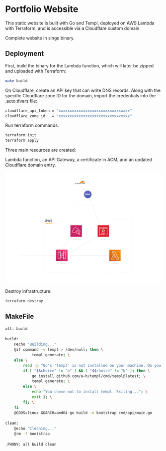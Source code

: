 # Portfolio Website

This static website is built with Go and Templ, deployed on AWS Lambda with Terraform, and is accessible via a Cloudflare custom domain.

Complete website in singe binary.

## Deployment

First, build the binary for the Lambda function, which will later be zipped and uploaded with Terraform:

```bash
make build
```
On Cloudflare, create an API key that can write DNS records. Along with the specific Cloudflare zone ID for the domain, import the credentials into the .auto.tfvars file:

```bash
cloudflare_api_token = "xxxxxxxxxxxxxxxxxxxxxxxxxxxxxxxx"
cloudflare_zone_id   = "xxxxxxxxxxxxxxxxxxxxxxxxxxxxxxxx"
```
Run terraform commands:

```bash
terraform init
terraform apply
```
Three main resources are created:

Lambda function, an API Gateway, a certificate in ACM, and an updated Cloudflare domain entry.

![lambda](public/lambda-domain.png)

Destroy infrastructure:

```bash
terraform destroy
```

## MakeFile

```bash
all: build

build:
	@echo "Building..."
	@if command -v templ > /dev/null; then \
			templ generate; \
	else \
		read -p "Go's 'templ' is not installed on your machine. Do you want to install it? [Y/n] " choice; \
		if [ "$$choice" != "n" ] && [ "$$choice" != "N" ]; then \
			go install github.com/a-h/templ/cmd/templ@latest; \
			templ generate; \
		else \
			echo "You chose not to install templ. Exiting..."; \
			exit 1; \
		fi; \
	fi
	@GOOS=linux GOARCH=amd64 go build -o bootstrap cmd/api/main.go

clean:
	@echo "Cleaning..."
	@rm -f bootstrap

.PHONY: all build clean
```
